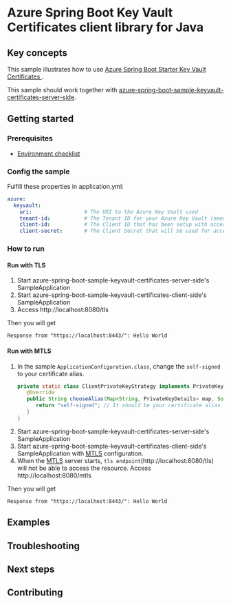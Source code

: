 # Azure Spring Boot Key Vault Certificates client library for Java

## Key concepts
This sample illustrates how to use [Azure Spring Boot Starter Key Vault Certificates ][azure_spring_boot_starter_key_vault_certificates].

This sample should work together with [azure-spring-boot-sample-keyvault-certificates-server-side].

## Getting started

### Prerequisites
- [Environment checklist][environment_checklist]

### Config the sample
Fulfill these properties in application.yml:
```yaml
azure:
  keyvault:
    uri:                 # The URI to the Azure Key Vault used
    tenant-id:           # The Tenant ID for your Azure Key Vault (needed if you are not using managed identity).
    client-id:           # The Client ID that has been setup with access to your Azure Key Vault (needed if you are not using managed identity).
    client-secret:       # The Client Secret that will be used for accessing your Azure Key Vault (needed if you are not using managed identity).
```

### How to run

#### Run with TLS
1. Start azure-spring-boot-sample-keyvault-certificates-server-side's SampleApplication
1. Start azure-spring-boot-sample-keyvault-certificates-client-side's SampleApplication
1. Access http://localhost:8080/tls

Then you will get
```text
Response from "https://localhost:8443/": Hello World
```

#### Run with MTLS
1. In the sample `ApplicationConfiguration.class`, change the `self-signed` to your certificate alias.
    <!-- embedme ../azure-spring-boot-samples/azure-spring-boot-sample-keyvault-certificates-client-side/src/main/java/com/azure/spring/security/keyvault/certificates/sample/client/side/SampleApplicationConfiguration.java#L72-L77 -->
    ```java
    private static class ClientPrivateKeyStrategy implements PrivateKeyStrategy {
       @Override
       public String chooseAlias(Map<String, PrivateKeyDetails> map, Socket socket) {
          return "self-signed"; // It should be your certificate alias used in client-side
       }
    }
    ``` 
1. Start azure-spring-boot-sample-keyvault-certificates-server-side's SampleApplication
1. Start azure-spring-boot-sample-keyvault-certificates-client-side's SampleApplication with [MTLS] configuration.  
1. When the [MTLS] server starts, `tls endpoint`(http://localhost:8080/tls) will not be able to access the resource. Access http://localhost:8080/mtls

Then you will get
```text
Response from "https://localhost:8443/": Hello World
```


## Examples
## Troubleshooting
## Next steps
## Contributing

<!-- LINKS -->
[environment_checklist]: https://github.com/Azure/azure-sdk-for-java/blob/master/sdk/spring/ENVIRONMENT_CHECKLIST.md#ready-to-run-checklist
[azure_spring_boot_starter_key_vault_certificates]: https://github.com/Azure/azure-sdk-for-java/blob/master/sdk/spring/azure-spring-boot-starter-keyvault-certificates/README.md
[steps_to_store_certificate]: https://github.com/Azure/azure-sdk-for-java/blob/master/sdk/spring/azure-spring-boot-starter-keyvault-certificates/README.md#creating-an-azure-key-vault
[azure-spring-boot-sample-keyvault-certificates-server-side]: https://github.com/Azure/azure-sdk-for-java/blob/master/sdk/spring/azure-spring-boot-samples/azure-spring-boot-sample-keyvault-certificates-server-side
[MTLS]: https://github.com/Azure/azure-sdk-for-java/blob/master/sdk/spring/azure-spring-boot-samples/azure-spring-boot-sample-keyvault-certificates-client-side/README.md#run-with-MTLS
